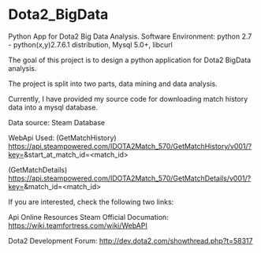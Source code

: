 # Dota2_BigData
Python App for Dota2 Big Data Analysis. Software Environment: python 2.7 - python(x,y)2.7.6.1 distribution, Mysql 5.0+, libcurl 

The goal of this project is to design a python application for Dota2 BigData analysis.

The project is split into two parts, data mining and data analysis.

Currently, I have provided my source code for downloading match history data into a mysql database.

Data source: Steam Database

WebApi Used:
(GetMatchHistory)   https://api.steampowered.com/IDOTA2Match_570/GetMatchHistory/v001/?key=<key>&start_at_match_id=<match_id>

(GetMatchDetails)   https://api.steampowered.com/IDOTA2Match_570/GetMatchDetails/v001/?key=<key>&match_id=<match_id>


If you are interested, check the following two links:

Api Online Resources
Steam Official Documation:
https://wiki.teamfortress.com/wiki/WebAPI


Dota2 Development Forum:
http://dev.dota2.com/showthread.php?t=58317
